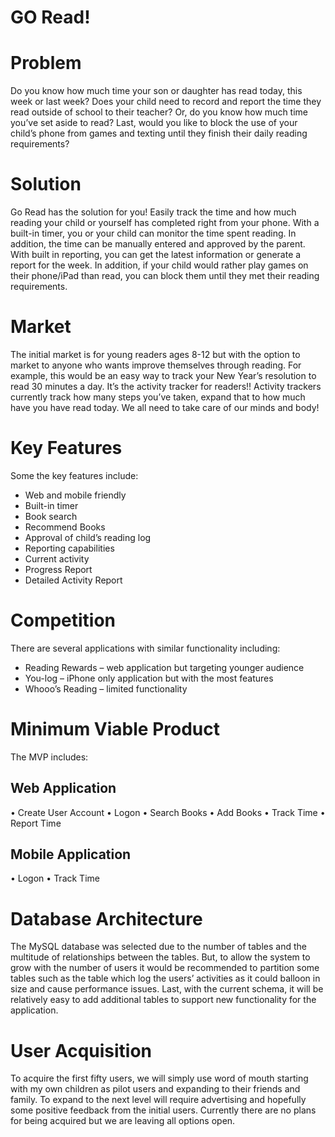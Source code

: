 <h1>GO Read!</h1>
<h1>Problem</h1>
   <p>Do you know how much time your son or daughter has read today, this week or last week? Does your child need to record and report the time they read outside of school to their teacher?  Or, do you know how much time you’ve set aside to read?  Last, would you like to block the use of your child’s phone from games and texting until they finish their daily reading requirements?</p>
<h1>Solution</h1>
    <p>Go Read has the solution for you!  Easily track the time and how much reading your child or yourself has completed right from your phone.  With a built-in timer, you or your child can monitor the time spent reading.  In addition, the time can be manually entered and approved by the parent.  With built in reporting, you can get the latest information or generate a report for the week.  In addition, if your child would rather play games on their phone/iPad than read, you can block them until they met their reading requirements.</p>
<h1>Market</h1>
   <p>The initial market is for young readers ages 8-12 but with the option to market to anyone who wants improve themselves through reading.   For example, this would be an easy way to track your New Year’s resolution to read 30 minutes a day.  It’s the activity tracker for readers!!  Activity trackers currently track how many steps you’ve taken, expand that to how much have you have read today.  We all need to take care of our minds and body!</p>

<h1>Key Features</h1>
   <p>Some the key features include:</p>
   <ul>
    <li>Web and mobile friendly</li>
    <li>Built-in timer</li>
    <li>Book search</li>
    <li>Recommend Books</li>
    <li>Approval of child’s reading log</li>
    <li>Reporting capabilities</li>
    <li>Current activity</li>
    <li>Progress Report</li>
    <li>Detailed Activity Report</li>
</ul>

<h1>Competition</h1>
   There are several applications with similar functionality including:
   <ul>
    <li>Reading Rewards – web application but targeting younger audience</li>
    <li>You-log – iPhone only application but with the most features</li>
    <li>Whooo’s Reading – limited functionality</li>
  </ul>

<h1>Minimum Viable Product</h1>
   The MVP includes:
<h2>Web Application</h2>
• Create User Account
• Logon
• Search Books
• Add Books
• Track Time
• Report Time
<h2>Mobile Application</h2>
• Logon
• Track Time
<h1>Database Architecture</h1>
  </p>The MySQL database was selected due to the number of tables and the multitude of relationships between the tables.  But, to allow the system to grow with the number of users it would be recommended to partition some tables such as the table which log the users’ activities as it could balloon in size and cause performance issues.  Last, with the current schema, it will be relatively easy to add additional tables to support new functionality for the application.</p>
 
<h1>User Acquisition</h1>
  <p>To acquire the first fifty users, we will simply use word of mouth starting with my own children as pilot users and expanding to their friends and family. 
To expand to the next level will require advertising and hopefully some positive feedback from the initial users.
Currently there are no plans for being acquired but we are leaving all options open.</p>




